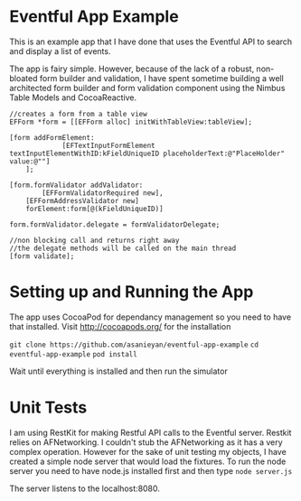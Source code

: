 Eventful App Example
====================

This is an example app that I have done that uses the Eventful API to search and display a list of events.

The app is fairy simple. However, because of the lack of a robust, non-bloated form builder and validation, I have spent sometime building a well architected form builder and form validation component using the Nimbus Table Models and CocoaReactive. 

```
//creates a form from a table view
EFForm *form = [[EFForm alloc] initWithTableView:tableView];

[form addFormElement:
             [EFTextInputFormElement textInputElementWithID:kFieldUniqueID placeholderText:@"PlaceHolder" value:@""]
    ];

[form.formValidator addValidator: 
        [EFFormValidatorRequired new],
	[EFFormAddressValidator new]	
	forElement:form[@(kFieldUniqueID)]

form.formValidator.delegate = formValidatorDelegate;

//non blocking call and returns right away
//the delegate methods will be called on the main thread
[form validate];

```

Setting up and Running the App
==============================
The app uses CocoaPod for dependancy management so you need to have that installed.
Visit http://cocoapods.org/ for the installation

`git clone https://github.com/asanieyan/eventful-app-example`
`cd eventful-app-example`
`pod install`

Wait until everything is installed and then run the simulator

Unit Tests
==========
I am using RestKit for making Restful API calls to the Eventful server. Restkit relies on AFNetworking. I couldn't stub the AFNetworking as it has a very complex operation. However for the sake of unit testing my objects, I have created a simple node server that would load the fixtures. To run the node server you need to have node.js installed first and then type `node server.js`

The server listens to the localhost:8080.
